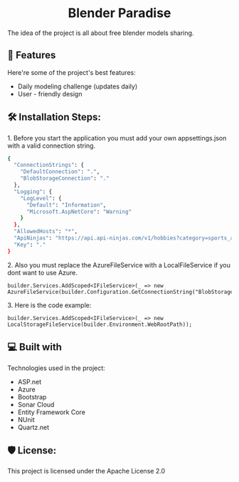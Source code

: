 
<h1 id="title" align="center">Blender Paradise</h1>


<p id="description">The idea of the project is all about free blender models sharing.</p>

  
<h2>🧐 Features</h2>

Here're some of the project's best features:

*   Daily modeling challenge (updates daily)
*   User - friendly design

<h2>🛠️ Installation Steps:</h2>

<p>1. Before you start the application you must add your own appsettings.json with a valid connection string.</p>

```bash
{
  "ConnectionStrings": {
    "DefaultConnection": ".",
    "BlobStorageConnection": "."
  },
  "Logging": {
    "LogLevel": {
      "Default": "Information",
      "Microsoft.AspNetCore": "Warning"
    }
  },
  "AllowedHosts": "*",
  "ApiNinjas": "https://api.api-ninjas.com/v1/hobbies?category=sports_and_outdoors",
  "Key": "."
}
```

<p>2. Also you must replace the AzureFileService with a LocalFileService if you dont want to use Azure.</p>

```
builder.Services.AddScoped<IFileService>(_ => new AzureFileService(builder.Configuration.GetConnectionString("BlobStorageConnection")));
```

<p>3. Here is the code example:</p>

```
builder.Services.AddScoped<IFileService>(_ => new LocalStorageFileService(builder.Environment.WebRootPath));
```
  
<h2>💻 Built with</h2>

Technologies used in the project:

*   ASP.net
*   Azure
*   Bootstrap
*   Sonar Cloud
*   Entity Framework Core
*   NUnit
*   Quartz.net

<h2>🛡️ License:</h2>

This project is licensed under the Apache License 2.0
